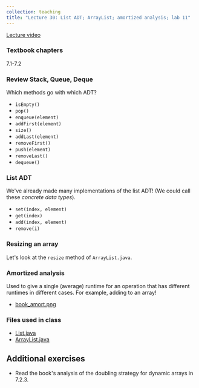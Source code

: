 ```yaml
---
collection: teaching
title: "Lecture 30: List ADT; ArrayList; amortized analysis; lab 11"
---
```


[Lecture video]()

### Textbook chapters
7.1-7.2

### Review Stack, Queue, Deque
Which methods go with which ADT?
* `isEmpty()`
* `pop()`
* `enqueue(element)`
* `addFirst(element)`
* `size()`
* `addLast(element)`
* `removeFirst()`
* `push(element)`
* `removeLast()`
* `dequeue()`

### List ADT
We've already made many implementations of the list ADT! (We could call these
*concrete data types*).

* `set(index, element)`
* `get(index)`
* `add(index, element)`
* `remove(i)`

### Resizing an array
Let's look at the `resize` method of `ArrayList.java`.

### Amortized analysis
Used to give a single (average) runtime for an operation that has different runtimes in
different cases. For example, adding to an array!
* [book_amort.png](https://lgw2.github.io/teaching/csci132-fall-2022/lectures/book_amort.png)

### Files used in class
* [List.java](https://lgw2.github.io/teaching/csci132-fall-2022/lectures/List.java)
* [ArrayList.java](https://lgw2.github.io/teaching/csci132-fall-2022/lectures/ArrayList.java)

## Additional exercises
* Read the book's analysis of the doubling strategy for dynamic arrays in 7.2.3.
